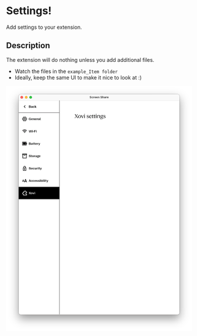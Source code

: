 # Settings!
Add settings to your extension.

## Description
The extension will do nothing unless you add additional files.
* Watch the files in the ``` example_Item folder ```
* Ideally, keep the same UI to make it nice to look at :)


![Logo](https://github.com/PepikVaio/reMarkable_Xovi_Extensions/blob/main/xovi_Settings/.pictures/xovi_Settings.png?raw=true)

